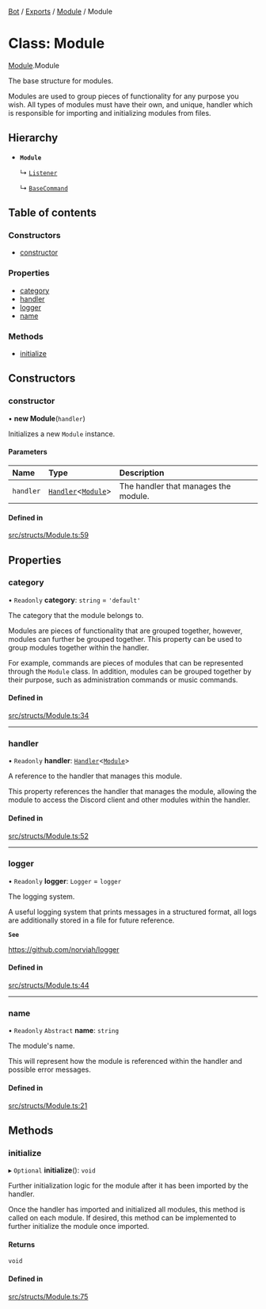 [Bot](../README.md) / [Exports](../modules.md) / [Module](../modules/Module.md) / Module

# Class: Module

[Module](../modules/Module.md).Module

The base structure for modules.

Modules are used to group pieces of functionality for any purpose you wish.
All types of modules must have their own, and unique, handler which is
responsible for importing and initializing modules from files.

## Hierarchy

- **`Module`**

  ↳ [`Listener`](Listener.Listener.md)

  ↳ [`BaseCommand`](commands_BaseCommand.BaseCommand.md)

## Table of contents

### Constructors

- [constructor](Module.Module.md#constructor)

### Properties

- [category](Module.Module.md#category)
- [handler](Module.Module.md#handler)
- [logger](Module.Module.md#logger)
- [name](Module.Module.md#name)

### Methods

- [initialize](Module.Module.md#initialize)

## Constructors

### constructor

• **new Module**(`handler`)

Initializes a new `Module` instance.

#### Parameters

| Name | Type | Description |
| :------ | :------ | :------ |
| `handler` | [`Handler`](handlers_Handler.Handler.md)<[`Module`](Module.Module.md)\> | The handler that manages the module. |

#### Defined in

[src/structs/Module.ts:59](https://github.com/Norviah/bot/blob/d0af849/src/structs/Module.ts#L59)

## Properties

### category

• `Readonly` **category**: `string` = `'default'`

The category that the module belongs to.

Modules are pieces of functionality that are grouped together, however,
modules can further be grouped together. This property can be used to
group modules together within the handler.

For example, commands are pieces of modules that can be represented through
the `Module` class. In addition, modules can be grouped together by their
purpose, such as administration commands or music commands.

#### Defined in

[src/structs/Module.ts:34](https://github.com/Norviah/bot/blob/d0af849/src/structs/Module.ts#L34)

___

### handler

• `Readonly` **handler**: [`Handler`](handlers_Handler.Handler.md)<[`Module`](Module.Module.md)\>

A reference to the handler that manages this module.

This property references the handler that manages the module, allowing the
module to access the Discord client and other modules within the handler.

#### Defined in

[src/structs/Module.ts:52](https://github.com/Norviah/bot/blob/d0af849/src/structs/Module.ts#L52)

___

### logger

• `Readonly` **logger**: `Logger` = `logger`

The logging system.

A useful logging system that prints messages in a structured format, all
logs are additionally stored in a file for future reference.

**`See`**

https://github.com/norviah/logger

#### Defined in

[src/structs/Module.ts:44](https://github.com/Norviah/bot/blob/d0af849/src/structs/Module.ts#L44)

___

### name

• `Readonly` `Abstract` **name**: `string`

The module's name.

This will represent how the module is referenced within the handler and
possible error messages.

#### Defined in

[src/structs/Module.ts:21](https://github.com/Norviah/bot/blob/d0af849/src/structs/Module.ts#L21)

## Methods

### initialize

▸ `Optional` **initialize**(): `void`

Further initialization logic for the module after it has been imported by
the handler.

Once the handler has imported and initialized all modules, this method is
called on each module. If desired, this method can be implemented to
further initialize the module once imported.

#### Returns

`void`

#### Defined in

[src/structs/Module.ts:75](https://github.com/Norviah/bot/blob/d0af849/src/structs/Module.ts#L75)
